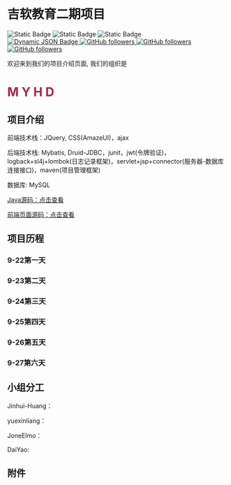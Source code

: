 # 吉软教育二期项目

<img alt="Static Badge" src="https://img.shields.io/badge/language-Java-blue">
<img alt="Static Badge" src="https://img.shields.io/badge/language-JavaScript-red">
<img alt="Static Badge" src="https://img.shields.io/badge/language-SQL-SQL">
<br>
<a href="https://github.com/HmEJ"> <img alt="Dynamic JSON Badge" src="https://img.shields.io/badge/dynamic/json?url=https%3A%2F%2Fapi.spencerwoo.com%2Fsubstats%2F%3Fsource%3Dgithub%26queryKey%3DHmEJ&query=%24.data.totalSubs&suffix=%20followers&logo=github&label=HmEJ" > </a>
<a href="https://github.com/Jinhui-Huang"> <img alt="GitHub followers" src="https://img.shields.io/github/followers/Jinhui-Huang?label=Jinhui-Huang&logo=github">
 </a>
<a href="https://github.com/Yuexinliang"> <img alt="GitHub followers" src="https://img.shields.io/github/followers/Yuexinliang?label=Yuexinliang&logo=github">
 </a>
<a href="https://github.com/Feilixyao"> <img alt="GitHub followers" src="https://img.shields.io/github/followers/Feilixyao?label=Feilixyao&logo=github">
  </a>

欢迎来到我们的项目介绍页面, 我们的组织是
# <p style="color: #ad234d">**M Y H D**</p>

## 项目介绍

前端技术栈：JQuery, CSS(AmazeUI)，ajax

后端技术栈: Mybatis, Druid-JDBC，junit，jwt(令牌验证)，logback+sl4j+lombok(日志记录框架)，servlet+jsp+connector(服务器-数据库连接接口)，maven(项目管理框架)

数据库: MySQL

[Java源码：点击查看](src/main/java)

[前端页面源码：点击查看](src/main/webapp)

## 项目历程

### 9-22第一天 

### 9-23第二天

### 9-24第三天

### 9-25第四天

### 9-26第五天

### 9-27第六天

## 小组分工

Jinhui-Huang：

yuexinliang：

JoneElmo：

DaiYao:

## 附件

